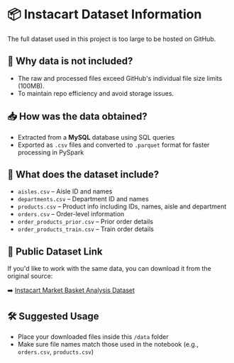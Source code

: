 # 📦 Instacart Dataset Information

The full dataset used in this project is too large to be hosted on GitHub.

## 📌 Why data is not included?
- The raw and processed files exceed GitHub's individual file size limits (100MB).
- To maintain repo efficiency and avoid storage issues.

## 📥 How was the data obtained?
- Extracted from a **MySQL** database using SQL queries
- Exported as `.csv` files and converted to `.parquet` format for faster processing in PySpark

## 📂 What does the dataset include?
- `aisles.csv` – Aisle ID and names  
- `departments.csv` – Department ID and names  
- `products.csv` – Product info including IDs, names, aisle and department  
- `orders.csv` – Order-level information  
- `order_products_prior.csv` – Prior order details  
- `order_products_train.csv` – Train order details  

## 🔗 Public Dataset Link
If you'd like to work with the same data, you can download it from the original source:

➡️ [Instacart Market Basket Analysis Dataset](https://www.instacart.com/datasets/grocery-shopping-2017)

## 🛠 Suggested Usage
- Place your downloaded files inside this `/data` folder
- Make sure file names match those used in the notebook (e.g., `orders.csv`, `products.csv`)
